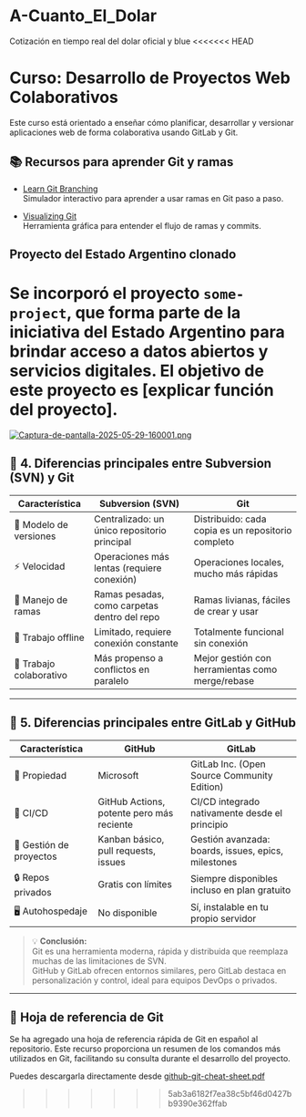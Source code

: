 # A-Cuanto_El_Dolar
Cotización en tiempo real del dolar oficial y blue
<<<<<<< HEAD
# Curso: Desarrollo de Proyectos Web Colaborativos

Este curso está orientado a enseñar cómo planificar, desarrollar y versionar aplicaciones web de forma colaborativa usando GitLab y Git.

## 📚 Recursos para aprender Git y ramas

- [Learn Git Branching](https://learngitbranching.js.org)  
  Simulador interactivo para aprender a usar ramas en Git paso a paso.

- [Visualizing Git](https://git-school.github.io/visualizing-git/)  
  Herramienta gráfica para entender el flujo de ramas y commits.


## Proyecto del Estado Argentino clonado

Se incorporó el proyecto `some-project`, que forma parte de la iniciativa del Estado Argentino para brindar acceso a datos abiertos y servicios digitales. El objetivo de este proyecto es [explicar función del proyecto].
=======

[![Captura-de-pantalla-2025-05-29-160001.png](https://i.postimg.cc/mkHfMtsN/Captura-de-pantalla-2025-05-29-160001.png)](https://postimg.cc/kRqpPMDB)


## 📌 4. Diferencias principales entre **Subversion (SVN)** y **Git**

| Característica            | Subversion (SVN)                                | Git                                             |
|---------------------------|--------------------------------------------------|--------------------------------------------------|
| 🧭 Modelo de versiones     | Centralizado: un único repositorio principal     | Distribuido: cada copia es un repositorio completo |
| ⚡ Velocidad               | Operaciones más lentas (requiere conexión)       | Operaciones locales, mucho más rápidas          |
| 🌿 Manejo de ramas         | Ramas pesadas, como carpetas dentro del repo     | Ramas livianas, fáciles de crear y usar         |
| 🔄 Trabajo offline         | Limitado, requiere conexión constante            | Totalmente funcional sin conexión               |
| 🤝 Trabajo colaborativo   | Más propenso a conflictos en paralelo             | Mejor gestión con herramientas como merge/rebase |

---

## 🚀 5. Diferencias principales entre **GitLab** y **GitHub**

| Característica            | GitHub                                            | GitLab                                           |
|---------------------------|---------------------------------------------------|--------------------------------------------------|
| 🏢 Propiedad               | Microsoft                                          | GitLab Inc. (Open Source Community Edition)      |
| 🔧 CI/CD                   | GitHub Actions, potente pero más reciente         | CI/CD integrado nativamente desde el principio   |
| 📁 Gestión de proyectos    | Kanban básico, pull requests, issues              | Gestión avanzada: boards, issues, epics, milestones |
| 🔒 Repos privados          | Gratis con límites                                 | Siempre disponibles incluso en plan gratuito     |
| 🖥️ Autohospedaje           | No disponible                                     | Sí, instalable en tu propio servidor             |

> 💡 **Conclusión:**  
> Git es una herramienta moderna, rápida y distribuida que reemplaza muchas de las limitaciones de SVN.  
> GitHub y GitLab ofrecen entornos similares, pero GitLab destaca en personalización y control, ideal para equipos DevOps o privados.

---
## 📄 Hoja de referencia de Git

Se ha agregado una hoja de referencia rápida de Git en español al repositorio. Este recurso proporciona un resumen de los comandos más utilizados en Git, facilitando su consulta durante el desarrollo del proyecto.

Puedes descargarla directamente desde [github-git-cheat-sheet.pdf](./github-git-cheat-sheet.pdf)
>>>>>>> 5ab3a6182f7ea38c5bf46d0427bb9390e362ffab
